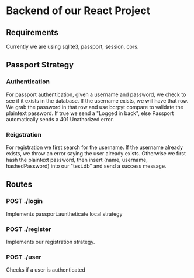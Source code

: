 # Backend of our React Project 

## Requirements 
Currently we are using sqlite3, passport, session, cors.

## Passport Strategy
### Authentication
For passport authentication, given a username and password, we check to see if it exists in the database. If the username exists, we will have that row. We grab the password in that row and use bcrpyt compare to validate the plaintext password. If true we send a "Logged in back", else Passport automatically sends a 401 Unathorized error.

### Reigstration
For registration we first search for the username. If the username already exists, we throw an error saying the user already exists. Otherwise we first hash the plaintext password, then insert (name, username, hashedPassword) into our "test.db" and send a success message.

## Routes
### POST ./login
Implements passport.auntheticate local strategy

### POST ./register 
Implements our registration strategy.

### POST ./user
Checks if a user is authenticated 